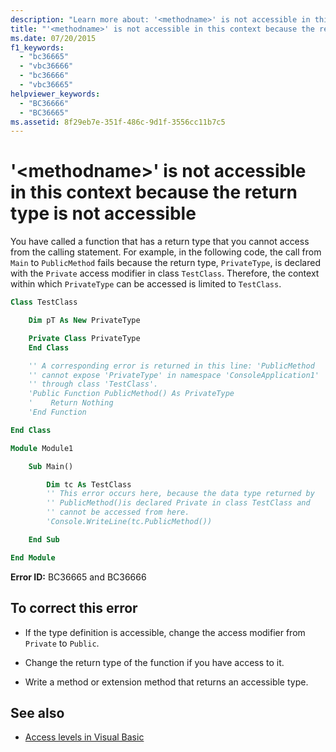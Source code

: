 ```yaml
---
description: "Learn more about: '<methodname>' is not accessible in this context because the return type is not accessible"
title: "'<methodname>' is not accessible in this context because the return type is not accessible"
ms.date: 07/20/2015
f1_keywords:
  - "bc36665"
  - "vbc36666"
  - "bc36666"
  - "vbc36665"
helpviewer_keywords:
  - "BC36666"
  - "BC36665"
ms.assetid: 8f29eb7e-351f-486c-9d1f-3556cc11b7c5
---
```

# '\<methodname>' is not accessible in this context because the return type is not accessible

You have called a function that has a return type that you cannot access from the calling statement. For example, in the following code, the call from `Main` to `PublicMethod` fails because the return type, `PrivateType`, is declared with the `Private` access modifier in class `TestClass`. Therefore, the context within which `PrivateType` can be accessed is limited to `TestClass`.

```vb
Class TestClass

    Dim pT As New PrivateType

    Private Class PrivateType
    End Class

    '' A corresponding error is returned in this line: 'PublicMethod
    '' cannot expose 'PrivateType' in namespace 'ConsoleApplication1'
    '' through class 'TestClass'.
    'Public Function PublicMethod() As PrivateType
    '    Return Nothing
    'End Function

End Class

Module Module1

    Sub Main()

        Dim tc As TestClass
        '' This error occurs here, because the data type returned by
        '' PublicMethod()is declared Private in class TestClass and
        '' cannot be accessed from here.
        'Console.WriteLine(tc.PublicMethod())

    End Sub

End Module
```

**Error ID:** BC36665 and BC36666

## To correct this error

- If the type definition is accessible, change the access modifier from `Private` to `Public`.

- Change the return type of the function if you have access to it.

- Write a method or extension method that returns an accessible type.

## See also

- [Access levels in Visual Basic](../programming-guide/language-features/declared-elements/access-levels.md)
